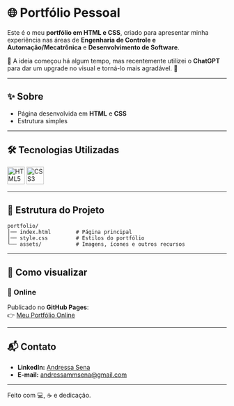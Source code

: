﻿# 🌐 Portfólio Pessoal

Este é o meu **portfólio em HTML e CSS**, criado para apresentar minha experiência nas áreas de **Engenharia de Controle
e Automação/Mecatrônica** e **Desenvolvimento de Software**.

📌 A ideia começou há algum tempo, mas recentemente utilizei o
**ChatGPT** para dar um upgrade no visual e torná-lo mais agradável. 🚀

------------------------------------------------------------------------

## ✨ Sobre

-   Página desenvolvida em **HTML** e **CSS**
-   Estrutura simples

------------------------------------------------------------------------

## 🛠️ Tecnologias Utilizadas  

<p align="left">
  <img src="https://cdn.jsdelivr.net/gh/devicons/devicon/icons/html5/html5-original.svg" alt="HTML5" width="40" height="40"/>
  <img src="https://cdn.jsdelivr.net/gh/devicons/devicon/icons/css3/css3-original.svg" alt="CSS3" width="40" height="40"/>
</p>

------------------------------------------------------------------------

## 📂 Estrutura do Projeto

    portfolio/
    │── index.html        # Página principal
    │── style.css         # Estilos do portfólio
    └── assets/           # Imagens, ícones e outros recursos

------------------------------------------------------------------------

## 🚀 Como visualizar

### 🔗 Online

Publicado no **GitHub Pages**:\
👉 [Meu Portfólio Online](https://dekomonte.github.io/)

------------------------------------------------------------------------

## 📬 Contato

-   **LinkedIn:** [Andressa Sena](https://www.linkedin.com/in/andressa-sena-a8b26620b/)
-   **E-mail:** andressammsena@gmail.com

------------------------------------------------------------------------

Feito com 💻, ☕ e dedicação.
